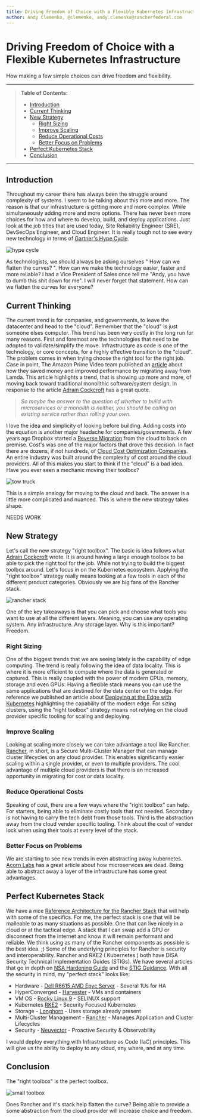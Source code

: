 ```yaml
---
title: Driving Freedom of Choice with a Flexible Kubernetes Infrastructure
author: Andy Clemenko, @clemenko, andy.clemenko@rancherfederal.com
---
```


# Driving Freedom of Choice with a Flexible Kubernetes Infrastructure

How making a few simple choices can drive freedom and flexibility.

---

> **Table of Contents:**
>- [Introduction](#introduction)
>- [Current Thinking](#current-thinking)
>- [New Strategy](#new-strategy)
>   - [Right Sizing](#right-sizing)
>   - [Improve Scaling](#improve-scaling)
>   - [Reduce Operational Costs](#reduce-operational-costs)
>   - [Better Focus on Problems](#better-focus-on-problems)
>- [Perfect Kubernetes Stack](#perfect-kubernetes-stack)
>- [Conclusion](#conclusion)

---

## Introduction

Throughout my career there has always been the struggle around complexity of systems. I seem to be talking about this more and more. The reason is that our infrastructure is getting more and more complex. While simultaneously adding more and more options. There has never been more choices for how and where to develop, build, and deploy applications. Just look at the job titles that are used today, Site Reliability Engineer (SRE), DevSecOps Engineer, and Cloud Engineer. It is really tough not to see every new technology in terms of [Gartner's Hype Cycle](https://www.gartner.com/en/documents/3887767).

![hype cycle](img/Gartner_Hype_Cycle.png)

As technologists, we should always be asking ourselves " How can we flatten the curves? ". How can we make the technology easier, faster and more reliable? I had a Vice President of Sales once tell me "Andy, you have to dumb this shit down for me". I will never forget that statement. How can we flatten the curves for everyone? 

## Current Thinking

The current trend is for companies, and governments, to leave the datacenter and head to the "cloud". Remember that the "cloud" is just someone elses computer. This trend has been very costly in the long run for many reasons. First and foremost are the technologies that need to be adopted to validate/simplify the move. Infrastructure as code is one of the technology, or core concepts, for a highly effective transition to the "cloud". The problem comes in when trying choose the right tool for the right job. Case in point, The Amazon Prime Video team published an [article](https://www.primevideotech.com/video-streaming/scaling-up-the-prime-video-audio-video-monitoring-service-and-reducing-costs-by-90) about how they saved money and improved performance by migrating away from Lamda. This article highlights a trend, that is showing up more and more, of moving back toward traditional monolithic software/system design. In response to the article [Adrain Cockcroft](https://adrianco.medium.com/so-many-bad-takes-what-is-there-to-learn-from-the-prime-video-microservices-to-monolith-story-4bd0970423d4) has a great quote.

> *So maybe the answer to the question of whether to build with microservices or a monolith is neither, you should be calling an existing service rather than rolling your own.*

I love the idea and simplicity of looking before building. Adding costs into the equation is another major headache for companies/governments. A few years ago Dropbox started a [Reverse Migration](https://www.datacenterknowledge.com/manage/dropbox-s-reverse-migration-cloud-own-data-centers-five-years) from the cloud to back on premise. Cost's was one of the major factors that drove this decision. In fact there are dozens, if not hundreds, of [Cloud Cost Optimization Companies](https://www.cloudzero.com/blog/cloud-cost-management-tools). An entire industry was built around the complexity of cost around the cloud providers. All of this makes you start to think if the "cloud" is a bad idea. Have you ever seen a mechanic moving their toolbox?

![tow truck](img/tow_truck.jpeg)

This is a simple analogy for moving to the cloud and back.
The answer is a little more complicated and nuanced. This is where the new strategy takes shape.

NEEDS WORK

## New Strategy

Let's call the new strategy "right toolbox". The basic is idea follows what [Adrain Cockcroft](https://adrianco.medium.com/so-many-bad-takes-what-is-there-to-learn-from-the-prime-video-microservices-to-monolith-story-4bd0970423d4) wrote. It is around having a large enough toolbox to be able to pick the right tool for the job. While not trying to build the biggest toolbox around. Let's focus in on the Kubernetes ecosystem. Applying the "right toolbox" strategy really means looking at a few tools in each of the different product categories. Obviously we are big fans of the Rancher stack.

![rancher stack](img/rancher_stack.jpg)

One of the key takeaways is that you can pick and choose what tools you want to use at all the different layers. Meaning, you can use any operating system. Any infrastructure. Any storage layer. Why is this important? Freedom.

### Right Sizing

One of the biggest trends that we are seeing lately is the capability of edge computing. The trend is really following the idea of data locality. This is where it is more efficient to compute where the data is generated or captured. This is really coupled with the power of modern CPUs, memory, storage and even GPUs. Having a flexible stack means you can use the same applications that are destined for the data center on the edge. For reference we published an article about [Deploying at the Edge with Kubernetes](https://intelligencecommunitynews.com/ic-insiders-tactical-edge-reference-architecture/) highlighting the capability of the modern edge. For sizing clusters, using the "right toolbox" strategy means not relying on the cloud provider specific tooling for scaling and deploying.

### Improve Scaling

Looking at scaling more closely we can take advantage a tool like Rancher. [Rancher](https://www.rancher.com/products/rancher), in short, is a Secure Multi-Cluster Manager that can manage cluster lifecycles on any cloud provider. This enables significantly easier scaling within a single provider, or even to multiple providers. The cool advantage of multiple cloud providers is that there is an increased opportunity in migrating for cost or data locality.

### Reduce Operational Costs

Speaking of cost, there are a few ways where the "right toolbox" can help. For starters, being able to eliminate costly tools that not needed. Secondary is not having to carry the tech debt from those tools. Third is the abstraction away from the cloud vender specific tooling. Think about the cost of vendor lock when using their tools at every level of the stack.

### Better Focus on Problems

We are starting to see new trends in even abstracting away kubernetes. [Acorn Labs](https://www.acorn.io/microservices-are-dead-long-live-the-monolith/) has a great article about how microservices are dead. Being able to abstract away a layer of the infrastructure has some great advantages.

## Perfect Kubernetes Stack

We have a nice [Raference Architecture for the Rancher Stack](https://github.com/clemenko/rancher-ref-arch) that will help with some of the specifics. For me, the perfect stack is one that will be malleable to as many situations as possible. One that can live nicely in a cloud or at the tactical edge. A stack that I can swap add a GPU or disconnect from the internet and know it will remain performant and reliable. We think using as many of the Rancher components as possible is the best idea. ;) Some of the underlying principles for Rancher is security and interoperability. Rancher and RKE2 ( Kubernetes ) both have DISA Security Technical Implementation Guides (STIGs). We have several articles that go in depth on [NSA Hardening Guide](https://intelligencecommunitynews.com/ic-insiders-creating-a-secure-kubernetes-deployment-five-ways-the-new-nsa-kubernetes-hardening-guide-can-help/) and the [STIG Guidance](https://intelligencecommunitynews.com/ic-insiders-have-you-stigd-your-kubernetes-yet/). With all the security in mind, my "perfect stack" looks like:

- Hardware - [Dell R6615 AMD Epyc Server](https://www.dell.com/en-us/shop/servers-storage-and-networking/poweredge-r6615-rack-server/spd/poweredge-r6615/pe_r6615_16729_vi_vp) - Several 1Us for HA
- HyperConverged - [Harvester](https://www.rancher.com/products/harvester) - VMs and containers
- VM OS - [Rocky Linux 9](rockylinux.org) - SELINUX support
- Kubernetes [RKE2](https://www.rancher.com/products/rke) - Security Focused Kubernetes
- Storage - [Longhorn](https://www.rancher.com/products/longhorn) - Uses storage already present
- Multi-Cluster Management - [Rancher](https://www.rancher.com/products/rancher) - Manages Application and Cluster Lifecycles
- Security - [Neuvector](https://neuvector.com/) - Proactive Security & Observability

I would deploy everything with Infrastructure as Code (IaC) principles. This will give us the ability to deploy to any cloud, any where, and at any time.

## Conclusion

The "right toolbox" is the perfect toolbox.

![small toolbox](img/toolbox.jpg)

Does Rancher and it's stack help flatten the curve? Being able to provide a some abstraction from the cloud provider will increase choice and freedom.
